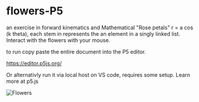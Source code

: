 ﻿# flowers-P5
 
 an exercise in forward kinematics and Mathematical "Rose petals" r = a cos (k theta), each stem in represents the an element in a singly linked list.
 Interact with the flowers with your mouse. 

to run copy paste the entire document into the P5 editor. 

https://editor.p5js.org/

Or alternativly run it via local host on VS code, requires some setup. Learn more at p5.js

![Flowers](https://user-images.githubusercontent.com/122703065/231635381-85b94f23-58d1-469c-a7be-65e61d873670.png)
